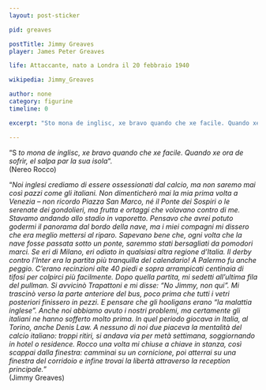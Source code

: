 ```yaml
---
layout: post-sticker

pid: greaves

postTitle: Jimmy Greaves
player: James Peter Greaves

life: Attaccante, nato a Londra il 20 febbraio 1940

wikipedia: Jimmy_Greaves

author: none
category: figurine
timeline: 0

excerpt: "Sto mona de inglisc, xe bravo quando che xe facile. Quando xe ora de sofrìr, el salpa par la sua isola (Nereo Rocco)"

---
```

“S _to mona de inglisc, xe bravo quando che xe facile. Quando xe ora de sofrìr, el salpa par la sua isola_“.<br/>
(Nereo Rocco)

“_Noi inglesi crediamo di essere ossessionati dal calcio, ma non saremo mai così pazzi come gli italiani. Non dimenticherò mai la mia prima volta a Venezia – non ricordo Piazza San Marco, né il Ponte dei Sospiri o le serenate dei gondolieri, ma frutta e ortaggi che volavano contro di me. Stavamo andando allo stadio in vaporetto. Pensavo che avrei potuto godermi il panorama dal bordo della nave, ma i miei compagni mi dissero che era meglio mettersi al riparo. Sapevano bene che, ogni volta che la nave fosse passata sotto un ponte, saremmo stati bersagliati da pomodori marci. Se eri di Milano, eri odiato in qualsiasi altra regione d’Italia. Il derby contro l’Inter era la partita più tranquilla del calendario!
A Palermo fu anche peggio. C’erano recinzioni alte 40 piedi e sopra arrampicati centinaia di tifosi per colpirci più facilmente. Dopo quella partita, mi sedetti all’ultima fila del pullman. Si avvicinò Trapattoni e mi disse: “No Jimmy, non qui”. Mi trascinò verso la parte anteriore del bus, poco prima che tutti i vetri posteriori finissero in pezzi.
E pensare che gli hooligans erano “la malattia inglese”. Anche noi abbiamo avuto i nostri problemi, ma certamente gli italiani ne hanno sofferto molto prima.
In quel periodo giocava in Italia, al Torino, anche Denis Law. A nessuno di noi due piaceva la mentalità del calcio italiano: troppi ritiri, si andava via per metà settimana, soggiornando in hotel o residence. Rocco una volta mi chiuse a chiave in stanza, così scappai dalla finestra: camminai su un cornicione, poi atterrai su una finestra del corridoio e infine trovai la libertà attraverso la reception principale._”<br/>
(Jimmy Greaves)
